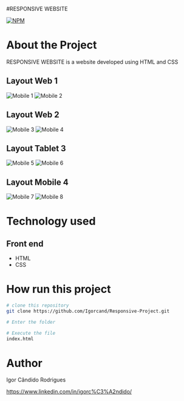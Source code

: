 #RESPONSIVE WEBSITE

[![NPM](https://img.shields.io/npm/l/react)](https://github.com/Igorcand/Responsive-Project/blob/master/LICENSE) 

# About the Project
RESPONSIVE WEBSITE is a website developed using HTML and CSS


## Layout Web 1
![Mobile 1](https://github.com/Igorcand/Responsive-Project/blob/master/assets/foto1-1.png) 
![Mobile 2](https://github.com/Igorcand/Responsive-Project/blob/master/assets/foto1-2.png) 

## Layout Web 2
![Mobile 3](https://github.com/Igorcand/Responsive-Project/blob/master/assets/foto2-1.png) 
![Mobile 4](https://github.com/Igorcand/Responsive-Project/blob/master/assets/foto2-2.png) 

## Layout Tablet 3
![Mobile 5](https://github.com/Igorcand/Responsive-Project/blob/master/assets/foto3-1.png) 
![Mobile 6](https://github.com/Igorcand/Responsive-Project/blob/master/assets/foto3-2.png) 

## Layout Mobile 4
![Mobile 7](https://github.com/Igorcand/Responsive-Project/blob/master/assets/foto4-1.png) 
![Mobile 8](https://github.com/Igorcand/Responsive-Project/blob/master/assets/foto4-2.png)


# Technology used

## Front end
- HTML  
- CSS


# How run this project

```bash
# clone this repository
git clone https://github.com/Igorcand/Responsive-Project.git

# Enter the folder 

# Execute the file 
index.html
```


# Author

Igor Cândido Rodrigues

https://www.linkedin.com/in/igorc%C3%A2ndido/
